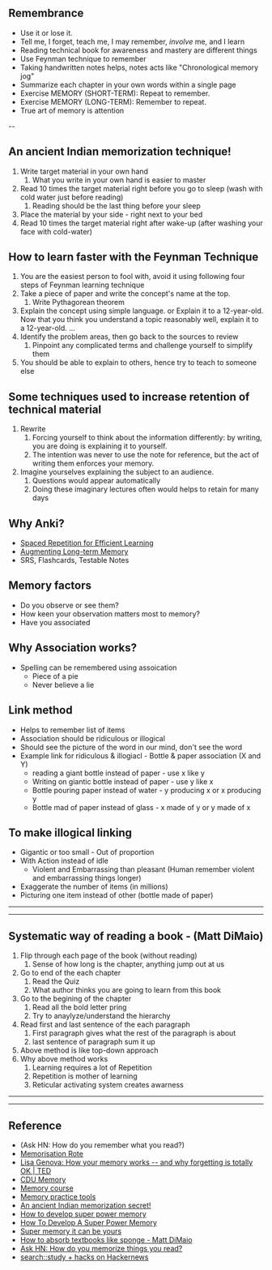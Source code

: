 ## Remembrance

* Use it or lose it.
* Tell me, I forget, teach me, I may remember, *involve* me, and I learn
* Reading technical book for awareness and mastery are different things
* Use Feynman technique to remember
* Taking handwritten notes helps, notes acts like "Chronological memory jog"
* Summarize each chapter in your own words within a single page
* Exercise MEMORY (SHORT-TERM): Repeat to remember. 
* Exercise MEMORY (LONG-TERM): Remember to repeat.
* True art of memory is attention

--
## An ancient Indian memorization technique!

1. Write target material in your own hand
   1. What you write in your own hand is easier to master
2. Read 10 times the target material right before you go to sleep (wash with cold water just before reading)
   1. Reading should be the last thing before your sleep
3. Place the material by your side - right next to your bed
4. Read 10 times the target material right after wake-up (after washing your face with cold-water)

## How to learn faster with the Feynman Technique
1. You are the easiest person to fool with, avoid it using following four steps of Feynman learning technique
2. Take a piece of paper and write the concept's name at the top.
   1. Write Pythagorean theorem
3. Explain the concept using simple language. or  Explain it to a 12-year-old. Now that you think you understand a topic reasonably well, explain it to a 12-year-old. ...
4. Identify the problem areas, then go back to the sources to review
   1. Pinpoint any complicated terms and challenge yourself to simplify them
5. You should be able to explain to others, hence try to teach to someone else

## Some techniques used to increase retention of technical material

1. Rewrite
   1. Forcing yourself to think about the information differently: by writing, you are doing is explaining it to yourself.
   2. The intention was never to use the note for reference, but the act of writing them enforces your memory.
2. Imagine yourselves explaining the subject to an audience.
   1. Questions would appear automatically
   2. Doing these imaginary lectures often would helps to retain for many days

## Why Anki?

* [Spaced Repetition for Efficient Learning](https://www.gwern.net/Spaced-repetition)
* [Augmenting Long-term Memory](http://augmentingcognition.com/ltm.html)
* SRS, Flashcards, Testable Notes

## Memory factors
* Do you observe or see them?
* How keen your observation matters most to memory?
* Have you associated

## Why Association works?
* Spelling can be remembered using assoication
  * Piece of a pie
  * Never believe a lie

## Link method
 * Helps to remember list of items
 * Association should be ridiculous or illogical
 * Should see the picture of the word in our mind, don't see the word
 * Example link for ridiculous & illogiacl -  Bottle & paper association (X and Y)
   * reading a giant bottle instead of paper   - use x like y
   * Writing on giantic bottle instead of paper - use y like x
   * Bottle pouring paper instead of water - y producing x or x producing y
   * Bottle mad of paper instead of glass - x made of y or y made of x


## To make illogical linking
* Gigantic or too small - Out of proportion
* With Action instead of idle
  * Violent and Embarrassing than pleasant (Human remember violent and embarrassing things longer)
* Exaggerate the number of items (in millions)
* Picturing one item instead of other (bottle made of paper)

----


----
## Systematic way of reading a book - (Matt DiMaio)

1. Flip through each page of the book (without reading)
    1. Sense of how long is the chapter, anything jump out at us
1. Go to end of the each chapter
    1. Read the Quiz
    1. What author thinks you are going to learn from this book
1. Go to the begining of the chapter
   1. Read all the bold letter pring
   1. Try to anaylyze/understand the hierarchy
1. Read first and last sentence of the each paragraph
   1. First paragraph gives what the rest of the paragraph is about
   1. last sentence of paragraph sum it up
1. Above method is like top-down approach
1. Why above method works
   1. Learning requires a lot of Repetition
   1. Repetition is mother of learning
   1. Reticular activating system creates awarness
----
---
## Reference
* (Ask HN: How do you remember what you read?)
* [Memorisation Rote](https://news.ycombinator.com/item?id=44972416)
* [Lisa Genova: How your memory works -- and why forgetting is totally OK | TED](https://www.youtube.com/watch?v=Irx0tC92fdE)
* [CDU Memory](https://www.youtube.com/watch?v=ojoI-DfeGtA)
* [Memory course](https://courses.ted.com/product/how-to-boost-your-brain-memory)
* [Memory practice tools](https://imps.cdu.edu.au/tools/memory/)
* [An ancient Indian memorization secret!](https://www.youtube.com/watch?v=3sxhlHrUMog)
* [How to develop super power memory](https://archive.org/details/HowToDevelopASUPERPOWERMEMORYHarryLorayne/page/n7)
* [How To Develop A Super Power Memory](http://www.ownways.com/how_to_develop_a_super_power_memory/Contents.html)
* [Super memory it can be yours](https://issuu.com/snehalwankhede/docs/super-memory-it-can-be-yours-)
* [How to absorb textbooks like sponge - Matt DiMaio](https://www.youtube.com/watch?v=nqYmmZKY4sA)
* [Ask HN: How do you memorize things you read?](https://news.ycombinator.com/item?id=28839573)
* [search::study + hacks on Hackernews](https://hn.algolia.com/?query=study%20hacks)
